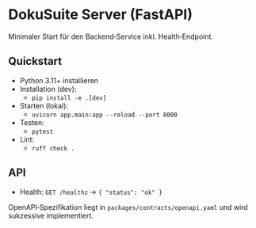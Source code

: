 # DokuSuite Server (FastAPI)

Minimaler Start für den Backend‑Service inkl. Health‑Endpoint.

## Quickstart
- Python 3.11+ installieren
- Installation (dev):
  - `pip install -e .[dev]`
- Starten (lokal):
  - `uvicorn app.main:app --reload --port 8000`
- Testen:
  - `pytest`
- Lint:
  - `ruff check .`

## API
- Health: `GET /healthz` → `{ "status": "ok" }`

OpenAPI‑Spezifikation liegt in `packages/contracts/openapi.yaml` und wird sukzessive implementiert.

